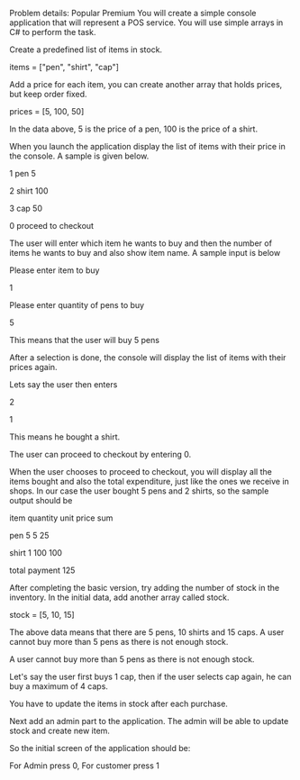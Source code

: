Problem details:
Popular Premium
You will create a simple console application that will represent a POS service. You will use simple arrays in C# to perform the task.

Create a predefined list of items in stock.

items = ["pen", "shirt", "cap"]

Add a price for each item, you can create another array that holds prices, but keep order fixed.

prices = [5, 100, 50]

In the data above, 5 is the price of a pen, 100 is the price of a shirt.



When you launch the application display the list of items with their price in the console. A sample is given below.

1 pen 5

2 shirt 100

3 cap 50

0 proceed to checkout



The user will enter which item he wants to buy and then the number of items he wants to buy and also show item name.  A sample input is below

Please enter item to buy

1

Please enter quantity of pens to buy

5

This means that the user will buy 5 pens

After a selection is done, the console will display the list of items with their prices again.

Lets say the user then enters

2

1

This means he bought a shirt.



The user can proceed to checkout by entering 0.

When the user chooses to proceed to checkout, you will display all the items bought and also the total expenditure, just like the ones we receive in shops. In our case the user bought 5 pens and 2 shirts, so the sample output should be

item    quantity      unit price     sum

pen          5           5           25

shirt         1          100         100

total payment                        125



After completing the basic version, try adding the number of stock in the inventory. In the initial data, add another array called stock.

stock = [5, 10, 15]

The above data means that there are 5 pens, 10 shirts and 15 caps. A user cannot buy more than 5 pens as there is not enough stock.

A user cannot buy more than 5 pens as there is not enough stock.

Let's say the user first buys 1 cap, then if the user selects cap again, he can buy a maximum of 4 caps.

You have to update the items in stock after each purchase.

Next add an admin part to the application. The admin will be able to update stock and create new item.

So the initial screen of the application should be:

   For Admin press 0, For customer press 1
